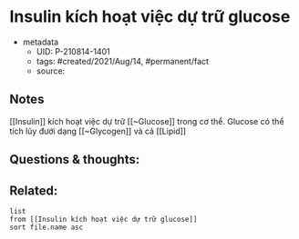 # Insulin kích hoạt việc dự trữ glucose

- metadata
	- UID: P-210814-1401
	- tags: #created/2021/Aug/14, #permanent/fact 
	- source: 

## Notes
[[Insulin]] kích hoạt việc dự trữ [[~Glucose]] trong cơ thể. Glucose có thể tích lũy đưới dạng [[~Glycogen]] và cả [[Lipid]]

## Questions & thoughts:

## Related:
```dataview
list
from [[Insulin kích hoạt việc dự trữ glucose]]
sort file.name asc
```
